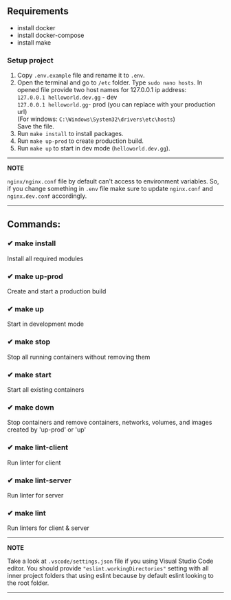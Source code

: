 ## Requirements

- install docker
- install docker-compose
- install make

### Setup project

1. Copy `.env.example` file and rename it to `.env`.
2. Open the terminal and go to `/etc` folder. Type `sudo nano hosts`. In opened file provide two host names for 127.0.0.1 ip address:<br/>
`127.0.0.1 helloworld.dev.gg` - dev<br/>
`127.0.0.1 helloworld.gg`- prod (you can replace with your production url)<br/>
(For windows: `C:\Windows\System32\drivers\etc\hosts`)<br />
Save the file.
3. Run `make install` to install packages.
4. Run `make up-prod` to create production build.
5. Run `make up` to start in dev mode (`helloworld.dev.gg`).

---

**NOTE**

`nginx/nginx.conf` file by default can't access to environment variables. So, if you change something in `.env` file make sure to update `nginx.conf` and `nginx.dev.conf` accordingly.

---

## Commands:

### ✔ make install

Install all required modules

### ✔ make up-prod

Create and start a production build

### ✔ make up

Start in development mode

### ✔ make stop

Stop all running containers without removing them

### ✔ make start

Start all existing containers

### ✔ make down

Stop containers and remove containers, networks, volumes, and images created by 'up-prod' or 'up'

### ✔ make lint-client

Run linter for client

### ✔ make lint-server

Run linter for server

### ✔ make lint

Run linters for client & server

---

**NOTE**

Take a look at `.vscode/settings.json` file if you using Visual Studio Code editor. You should provide `"eslint.workingDirectories"` setting with all inner project folders that using eslint because by default eslint looking to the root folder.

---